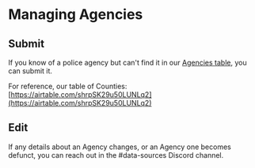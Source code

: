 # Managing Agencies

## Submit&#x20;

If you know of a police agency but can't find it in our [Agencies table](https://airtable.com/shr43ihbyM8DDkKx4/tblpnd3ei5SlibcCX), you can submit it.

For reference, our table of Counties: [https://airtable.com/shrpSK29u50LUNLq2](https://airtable.com/shrpSK29u50LUNLq2)

## Edit

If any details about an Agency changes, or an Agency one becomes defunct, you can reach out in the #data-sources Discord channel.&#x20;

